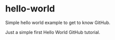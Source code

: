 # hello-world
Simple hello world example to get to know GitHub.

Just a simple first Hello World GitHub tutorial. 

